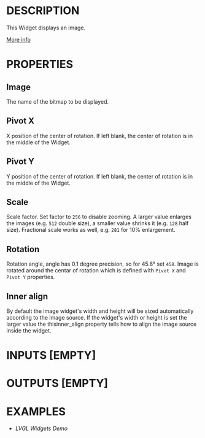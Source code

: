 # DESCRIPTION

This Widget displays an image.

[More info](https://docs.lvgl.io/8.3/widgets/core/img.html)

# PROPERTIES

## Image

The name of the bitmap to be displayed.

## Pivot X

X position of the center of rotation. If left blank, the center of rotation is in the middle of the Widget.

## Pivot Y

Y position of the center of rotation. If left blank, the center of rotation is in the middle of the Widget.

## Scale

Scale factor. Set factor to `256` to disable zooming. A larger value enlarges the images (e.g. `512` double size), a smaller value shrinks it (e.g. `128` half size). Fractional scale works as well, e.g. `281` for 10% enlargement.

## Rotation

Rotation angle, angle has 0.1 degree precision, so for 45.8° set `458`. Image is rotated around the centar of rotation which is defined with `Pivot X` and `Pivot Y` properties.

## Inner align

By default the image widget's width and height will be sized automatically according to the image source. If the widget's width or height is set the larger value the thisinner_align property tells how to align the image source inside the widget.

# INPUTS [EMPTY]

# OUTPUTS [EMPTY]

# EXAMPLES

-   _LVGL Widgets Demo_
